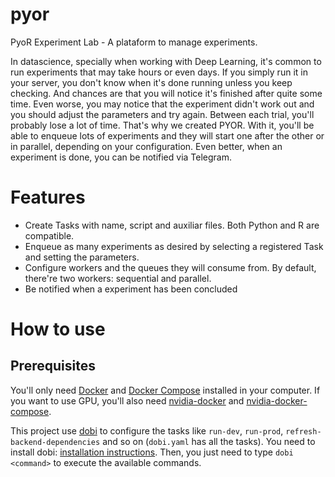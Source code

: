 # pyor
PyoR Experiment Lab - A plataform to manage experiments.

In datascience, specially when working with Deep Learning, it's common to run experiments that may take hours or even days. If you simply run it in your server, you don't know when it's done running unless you keep checking. And chances are that you will notice it's finished after quite some time. Even worse, you may notice that the experiment didn't work out and you should adjust the parameters and try again. Between each trial, you'll probably lose a lot of time. That's why we created PYOR. With it, you'll be able to enqueue lots of experiments and they will start one after the other or in parallel, depending on your configuration. Even better, when an experiment is done, you can be notified via Telegram.

# Features

- Create Tasks with name, script and auxiliar files. Both Python and R are compatible.
- Enqueue as many experiments as desired by selecting a registered Task and setting the parameters.
- Configure workers and the queues they will consume from. By default, there're two workers: sequential and parallel.
- Be notified when a experiment has been concluded

# How to use

## Prerequisites

You'll only need [Docker](https://docs.docker.com/engine/installation/) and [Docker Compose](https://docs.docker.com/compose/install/) installed in your computer. If you want to use GPU, you'll also need [nvidia-docker](https://github.com/NVIDIA/nvidia-docker/wiki/Installation) and [nvidia-docker-compose](https://github.com/eywalker/nvidia-docker-compose#installing).

This project use [dobi](https://dnephin.github.io/dobi) to configure the tasks like `run-dev`, `run-prod`, `refresh-backend-dependencies` and so on (`dobi.yaml` has all the tasks). You need to install dobi: [installation instructions](https://dnephin.github.io/dobi/install.html). Then, you just need to type `dobi <command>` to execute the available commands.